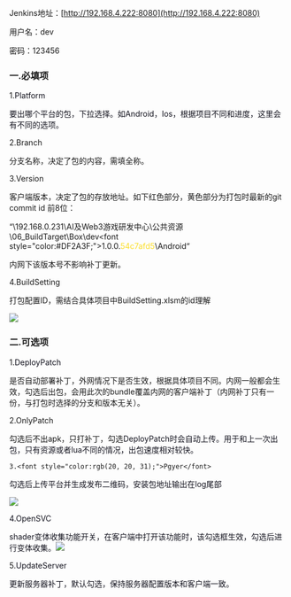 Jenkins地址：[http://192.168.4.222:8080](http://192.168.4.222:8080)

用户名：dev

密码：123456

### 一.必填项
1.<font style="color:rgb(20, 20, 31);">Platform</font>

<font style="color:rgb(20, 20, 31);">要出哪个平台的包，下拉选择。如Android，Ios，根据项目不同和进度，这里会有不同的选项。</font>

**<font style="color:rgb(20, 20, 31);"></font>**

2.Branch

分支名称，决定了包的内容，需填全称。



3.Version

客户端版本，决定了包的存放地址。如下红色部分，黄色部分为打包时最新的git commit id 前8位：

“\\192.168.0.231\AI及Web3游戏研发中心\公共资源\06_BuildTarget\Box\dev\<font style="color:#DF2A3F;">1.0.0</font>.<font style="color:#FBDE28;">54c7afd5</font>\Android“

内网下该版本号不影响补丁更新。



4.BuildSetting

打包配置ID，需结合具体项目中BuildSetting.xlsm的id理解

![](https://cdn.nlark.com/yuque/0/2024/png/43256925/1717125445409-c3074067-cc4f-4348-ab2c-03eb704bdc2a.png)



### 二.可选项
1.<font style="color:rgb(20, 20, 31);">DeployPatch</font>

是否自动部署补丁，外网情况下是否生效，根据具体项目不同。内网一般都会生效，勾选后出包，会用此次的bundle覆盖内网的客户端补丁（内网补丁只有一份，与打包时选择的分支和版本无关）。



2.OnlyPatch

勾选后不出apk，只打补丁，勾选<font style="color:rgb(20, 20, 31);">DeployPatch时会自动上传。用于和上一次出包，只有资源或者lua不同的情况，出包速度相对较快。</font>

  
 	3.<font style="color:rgb(20, 20, 31);">Pgyer</font>

<font style="color:rgb(20, 20, 31);">勾选后上传平台并生成发布二维码，安装包地址输出在log尾部</font>

![](https://cdn.nlark.com/yuque/0/2024/png/43256925/1723687461583-f28e20f4-852f-427f-87c5-b0150750f73e.png)

<font style="color:rgb(20, 20, 31);"></font>

<font style="color:rgb(20, 20, 31);">4.OpenSVC</font>

<font style="color:rgb(20, 20, 31);">shader变体收集功能开关，在客户端中打开该功能时，该勾选框生效，勾选后进行变体收集。</font>![](https://cdn.nlark.com/yuque/0/2024/png/43256925/1717125981597-e2f72bf0-0d0f-45d8-a525-727e6ca5a601.png)

5.<font style="color:rgb(20, 20, 31);">UpdateServer</font>

<font style="color:rgb(20, 20, 31);">更新服务器补丁，默认勾选，保持服务器配置版本和客户端一致。</font>

